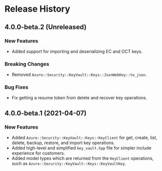 # Release History

## 4.0.0-beta.2 (Unreleased)

### New Features

- Added support for importing and deserializing EC and OCT keys.

### Breaking Changes

- Removed `Azure::Security::KeyVault::Keys::JsonWebKey::to_json`.

### Bug Fixes

- Fix getting a resume token from delete and recover key operations.

## 4.0.0-beta.1 (2021-04-07)

### New Features

- Added `Azure::Security::KeyVault::Keys::KeyClient` for get, create, list, delete, backup, restore, and import key operations.
- Added high-level and simplified `key_vault.hpp` file for simpler include experience for customers.
- Added model types which are returned from the `KeyClient` operations, such as `Azure::Security::KeyVault::Keys::KeyVaultKey`.
